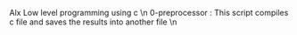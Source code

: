 Alx Low level programming using c \n
0-preprocessor : This script compiles c file and saves the results into another file \n
